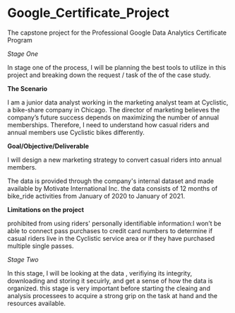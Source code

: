 # Google_Certificate_Project
The capstone project for the Professional Google Data Analytics Certificate Program

*Stage One*

In stage one of the process, I will be planning the best tools to utilize in this project and breaking down the request / task of the of the case study.

**The Scenario**

I am a junior data analyst working in the marketing analyst team at Cyclistic, a bike-share company in Chicago. The director
of marketing believes the company’s future success depends on maximizing the number of annual memberships. Therefore, I need to understand how casual riders and annual members use Cyclistic bikes differently.

**Goal/Objective/Deliverable**

I will design a new marketing strategy to convert casual riders into annual members. 

The data is provided through the company's internal dataset and made available by Motivate International Inc. the data consists of 12 months of bike_ride activities from January of 2020 to January of 2021. 


**Limitations on the project** 

prohibited from using riders' personally identifiable information:I won’t be able to connect pass purchases to credit card numbers to determine if casual riders live in the Cyclistic service area or if they have purchased multiple single passes.

*Stage Two*

In this stage, I will be looking at the data , verifiying its integrity, downloading and storing it secuirly, and get a sense of how the data is organized. 
this stage is very important before starting the cleaing and analysis processees to acquire a strong grip on the task at hand and the resources available. 

